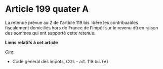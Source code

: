 # Article 199 quater A

La retenue prévue au 2 de l'article 119 bis libère les contribuables fiscalement domiciliés hors de France de l'impôt sur le
revenu dû en raison des sommes qui ont supporté cette retenue.

**Liens relatifs à cet article**

_Cite_:

  - Code général des impôts, CGI. - art. 119 bis (V)
